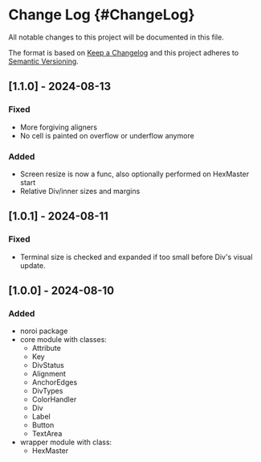 # Change Log {#ChangeLog}
All notable changes to this project will be documented in this file.
 
The format is based on [Keep a Changelog](http://keepachangelog.com/)
and this project adheres to [Semantic Versioning](http://semver.org/).

## [1.1.0] - 2024-08-13

### Fixed

- More forgiving aligners
- No cell is painted on overflow or underflow anymore

### Added
- Screen resize is now a func, also optionally performed on HexMaster start
- Relative Div/inner sizes and margins

## [1.0.1] - 2024-08-11

### Fixed

- Terminal size is checked and expanded if too small before Div's visual update.

## [1.0.0] - 2024-08-10
  
### Added
 
- noroi package
- core module with classes:
  - Attribute
  - Key
  - DivStatus
  - Alignment
  - AnchorEdges
  - DivTypes
  - ColorHandler
  - Div
  - Label
  - Button
  - TextArea
- wrapper module with class:
  - HexMaster
